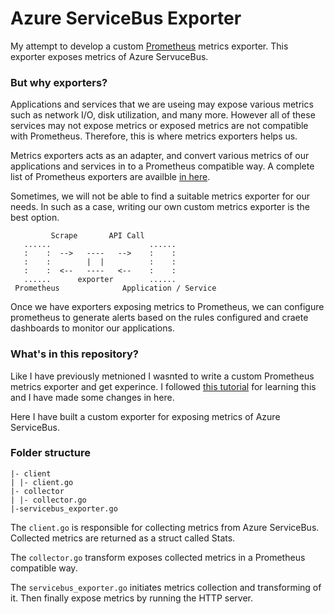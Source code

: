 # Azure ServiceBus Exporter

My attempt to develop a custom [Prometheus](https://prometheus.io/) metrics exporter. This exporter exposes metrics of Azure ServuceBus.

### But why exporters?

Applications and services that we are useing may expose various metrics such as network I/O, disk utilization, and many more. However all of these services may not expose metrics or exposed metrics are not compatible with Prometheus. Therefore, this is where metrics exporters helps us.

Metrics exporters acts as an adapter, and convert various metrics of our applications and services in to a Prometheus compatible way. A complete list of Prometheus exporters are availble [in here](https://prometheus.io/docs/instrumenting/exporters/).

Sometimes, we will not be able to find a suitable metrics exporter for our needs. In such as a case, writing our own custom metrics exporter is the best option.

```
         Scrape       API Call
   ......                      ......
   :    :  -->   ----   -->    :    :
   :    :        |  |          :    :
   :    :  <--   ----   <--    :    :
   ......      exporter        ......
 Prometheus              Application / Service
```

Once we have exporters exposing metrics to Prometheus, we can configure prometheus to generate alerts based on the rules configured and craete dashboards to monitor our applications.

### What's in this repository?

Like I have previously metnioned I wasnted to write a custom Prometheus metrics exporter and get experince. I followed [this tutorial](https://www.skyrise.tech/blog/tech/custom-prometheus-exporter/) for learning this and I have made some changes in here.

Here I have built a custom exporter for exposing metrics of Azure ServiceBus.

### Folder structure

```
|- client
| |- client.go
|- collector
| |- collector.go
|-servicebus_exporter.go
```

The `client.go` is responsible for collecting metrics from Azure ServiceBus. Collected metrics are returned as a struct called Stats.

The `collector.go` transform exposes collected metrics in a Prometheus compatible way.

The `servicebus_exporter.go` initiates metrics collection and transforming of it. Then finally expose metrics by running the HTTP server.
